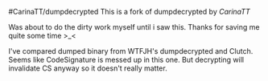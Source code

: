 #CarinaTT/dumpdecrypted
This is a fork of dumpdecrypted by *CarinaTT*

Was about to do the dirty work myself until i saw this. Thanks for saving me quite some time >_<

I've compared dumped binary from WTFJH's dumpdecrypted and Clutch. Seems like CodeSignature is messed up in this one. But decrypting will invalidate CS anyway so it doesn't really matter.
